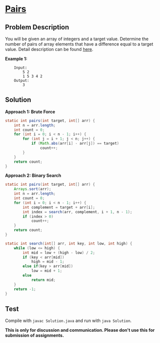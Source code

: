 # [Pairs][title]

## Problem Description

You will be given an array of integers and a target value. Determine the number of pairs of array elements that have a difference equal to a target value. Detail description can be found [here][title]. 

**Example 1:**

```
    Input: 
        5 2  
        1 5 3 4 2 
    Output:
        3
```

## Solution

**Approach 1: Brute Force**

```java
static int pairs(int target, int[] arr) {
    int n = arr.length;
    int count = 0;
    for (int i = 0; i < n - 1; i++) {
        for (int j = i + 1; j < n; j++) {
            if (Math.abs(arr[i] - arr[j]) == target)
                count++;
        }
    }
    return count;
}
```

**Approach 2: Binary Search**

```java
static int pairs(int target, int[] arr) {
    Arrays.sort(arr);
    int n = arr.length;
    int count = 0;
    for (int i = 0; i < n - 1; i++) {
        int complement = target + arr[i];
        int index = search(arr, complement, i + 1, n - 1);
        if (index > 0)
            count++;
    }
    return count;
}

static int search(int[] arr, int key, int low, int high) {
    while (low <= high) {
        int mid = low + (high - low) / 2;
        if (key < arr[mid])
            high = mid - 1;
        else if(key > arr[mid])
            low = mid + 1;
        else
            return mid;
    }
    return -1;
}
```

## Test

Compile with `javac Solution.java` and run with `java Solution`.


**This is only for discussion and communication. Please don't use this for submission of assignments.**

[title]: https://www.hackerrank.com/challenges/pairs/